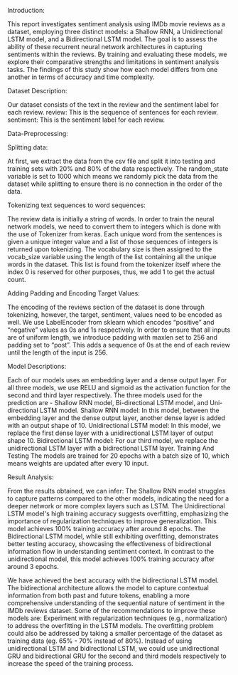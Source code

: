 Introduction:

This report investigates sentiment analysis using IMDb movie reviews as a dataset, employing three distinct models: a Shallow RNN, a Unidirectional LSTM model, and a Bidirectional LSTM model. The goal is to assess the ability of these recurrent neural network architectures in capturing sentiments within the reviews. By training and evaluating these models, we explore their comparative strengths and limitations in sentiment analysis tasks. The findings of this study show how each model differs from one another in terms of accuracy and time complexity.

Dataset Description:

Our dataset consists of the text in the review and the sentiment label for each review.
review: This is the sequence of sentences for each review.
sentiment: This is the sentiment label for each review.

Data-Preprocessing:

Splitting data:

At first, we extract the data from the csv file and split it into testing and training sets with 20% and 80% of the data respectively. The random_state variable is set to 1000 which means we randomly pick the data from the dataset while splitting to ensure there is no connection in the order of the data.
 
Tokenizing text sequences to word sequences:

The review data is initially a string of words. In order to train the neural network models, we need to convert them to integers which is done with the use of Tokenizer from keras. Each unique word from the sentences is given a unique integer value and a list of those sequences of integers is returned upon tokenizing. The vocabulary size is then assigned to the vocab_size variable using the length of the list containing all the unique words in the dataset. This list is found from the tokenizer itself where the index 0 is reserved for other purposes, thus, we add 1 to get the actual count.

Adding Padding and Encoding Target Values:

The encoding of the reviews section of the dataset is done through tokenizing, however, the target, sentiment, values need to be encoded as well. We use LabelEncoder from sklearn which encodes “positive” and “negative” values as 0s and 1s respectively. In order to ensure that all inputs are of uniform length, we introduce padding with maxlen set to 256 and padding set to “post”. This adds a sequence of 0s at the end of each review until the length of the input is 256.

Model Descriptions:

Each of our models uses an embedding layer and a dense output layer. For all three models, we use RELU and sigmoid as the activation function for the second and third layer respectively. The three models used for the prediction are - Shallow RNN model, Bi-directional LSTM model, and Uni-directional LSTM model.
Shallow RNN model: In this model, between the embedding layer and the dense output layer, another dense layer is added with an output shape of 10.
Unidirectional LSTM model: In this model, we replace the first dense layer with a unidirectional LSTM layer of output shape 10.
Bidirectional LSTM model: For our third model, we replace the unidirectional LSTM layer with a bidirectional LSTM layer.
Training And Testing
The models are trained for 20 epochs with a batch size of 10, which means weights are updated after every 10 input. 

Result Analysis:

From the results obtained, we can infer:
The Shallow RNN model struggles to capture patterns compared to the other models, indicating the need for a deeper network or more complex layers such as LSTM.
The Unidirectional LSTM model's high training accuracy suggests overfitting, emphasizing the importance of regularization techniques to improve generalization. This model achieves 100% training accuracy after around 8 epochs.
The Bidirectional LSTM model, while still exhibiting overfitting, demonstrates better testing accuracy, showcasing the effectiveness of bidirectional information flow in understanding sentiment context. In contrast to the unidirectional model, this model achieves 100% training accuracy after around 3 epochs.

We have achieved the best accuracy with the bidirectional LSTM model. The bidirectional architecture allows the model to capture contextual information from both past and future tokens, enabling a more comprehensive understanding of the sequential nature of sentiment in the IMDb reviews dataset. Some of the recommendations to improve these models are:
Experiment with regularization techniques (e.g., normalization) to address the overfitting in the LSTM models.
The overfitting problem could also be addressed by taking a smaller percentage of the dataset as training data (eg. 65% - 70% instead of 80%).
Instead of using unidirectional LSTM and bidirectional LSTM, we could use unidirectional GRU and bidirectional GRU for the second and third models respectively to increase the speed of the training process. 


